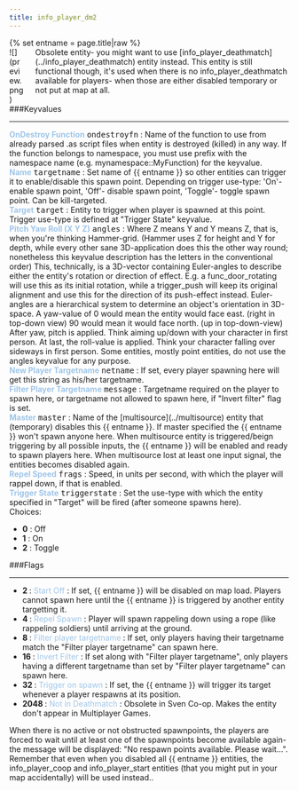 ```yaml
---
title: info_player_dm2
---
```

<div>{% set entname = page.title|raw %}</div>
<div class="container previewimg">
<div class="columns">
<div class="imagepadding column col-auto" markdown="1">![](preview.png)</div>
<div class="column entityentry" markdown="1">Obsolete entity- you might want to use [info_player_deathmatch](../info_player_deathmatch) entity instead. This entity is still functional though, it's used when there is no info_player_deathmatch available for players- when those are either disabled temporary or not put at map at all.</div>
</div>
</div>
###Keyvalues
<hr>
<div class="entityentry" markdown="1">
<span style="color:#9fc5e8;"><b>OnDestroy Function</b></span> <kbd  class="tooltip" data-tooltip="string">ondestroyfn</kbd> :
Name of the function to use from already parsed .as script files when entity is destroyed (killed) in any way. If the function belongs to namespace, you must use prefix with the namespace name (e.g. mynamespace::MyFunction) for the keyvalue.
</div>
<div class="entityentry" markdown="1">
<span style="color:#9fc5e8;"><b>Name</b></span> <kbd  class="tooltip" data-tooltip="target_source">targetname</kbd> :
Set name of {{ entname }} so other entities can trigger it to enable/disable this spawn point. Depending on trigger use-type: 'On'- enable spawn point, 'Off'- disable spawn point, 'Toggle'- toggle spawn point. Can be kill-targeted.
</div>
<div class="entityentry" markdown="1">
<span style="color:#9fc5e8;"><b>Target</b></span> <kbd  class="tooltip" data-tooltip="target_destination">target</kbd> :
Entity to trigger when player is spawned at this point. Trigger use-type is defined at "Trigger State" keyvalue.
</div>
<div class="entityentry" markdown="1">
<span style="color:#9fc5e8;"><b>Pitch Yaw Roll (X Y Z)</b></span> <kbd  class="tooltip" data-tooltip="string">angles</kbd> :
Where Z means Y and Y means Z, that is, when you're thinking Hammer-grid. (Hammer uses Z for height and Y for depth, while every other sane 3D-application does this the other way round; nonetheless this keyvalue description has the letters in the conventional order) This, technically, is a 3D-vector containing Euler-angles to describe either the entity's rotation or direction of effect. E.g. a func_door_rotating will use this as its initial rotation, while a trigger_push will keep its original alignment and use this for the direction of its push-effect instead. Euler-angles are a hierarchical system to determine an object's orientation in 3D-space. A yaw-value of 0 would mean the entity would face east. (right in top-down view) 90 would mean it would face north. (up in top-down-view) After yaw, pitch is applied. Think aiming up/down with your character in first person. At last, the roll-value is applied. Think your character falling over sideways in first person. Some entities, mostly point entities, do not use the angles keyvalue for any purpose.
</div>
<div class="entityentry" markdown="1">
<span style="color:#9fc5e8;"><b>New Player Targetname</b></span> <kbd  class="tooltip" data-tooltip="string">netname</kbd> :
If set, every player spawning here will get this string as his/her targetname.
</div>
<div class="entityentry" markdown="1">
<span style="color:#9fc5e8;"><b>Filter Player Targetname</b></span> <kbd  class="tooltip" data-tooltip="string">message</kbd> :
Targetname required on the player to spawn here, or targetname not allowed to spawn here, if "Invert filter" flag is set.
</div>
<div class="entityentry" markdown="1">
<span style="color:#9fc5e8;"><b>Master</b></span> <kbd  class="tooltip" data-tooltip="string">master</kbd> :
Name of the [multisource](../multisource) entity that (temporary) disables this {{ entname }}. If master specified the {{ entname }} won't spawn anyone here. When multisource entity is triggered/beign triggering by all possible inputs, the {{ entname }} will be enabled and ready to spawn players here. When multisource lost at least one input signal, the entities becomes disabled again.
</div>
<div class="entityentry" markdown="1">
<span style="color:#9fc5e8;"><b>Repel Speed</b></span> <kbd  class="tooltip" data-tooltip="string">frags</kbd> :
Speed, in units per second, with which the player will rappel down, if that is enabled.
</div>
<div class="entityentry" markdown="1">
<span style="color:#9fc5e8;"><b>Trigger State</b></span> <kbd  class="tooltip" data-tooltip="choices">triggerstate</kbd> :
Set the use-type with which the entity specified in "Target" will be fired (after someone spawns here).
<div class="accordion">
<input type="checkbox" id="accordion-1" name="accordion-checkbox" hidden>
<label class="accordion-header" for="accordion-1">
<i class="icon icon-arrow-right mr-1"></i>
Choices:
</label>
<div class="accordion-body">
<ul>
<li><b>0</b> : Off</li>
<li><b>1</b> : On</li>
<li><b>2</b> : Toggle</li>
</ul>
</div>
</div>
</div>
###Flags
<hr>
<div class="entityflags">
<ul>
<li class="imagepadding" markdown="1"><b>2 </b> : <span style="color:#9fc5e8;">Start Off</span> : If set, {{ entname }} will be disabled on map load. Players cannot spawn here until the {{ entname }} is triggered by another entity targetting it.</li>
<li class="imagepadding" markdown="1"><b>4 </b> : <span style="color:#9fc5e8;">Repel Spawn</span> : Player will spawn rappeling down using a rope (like rappeling soldiers) until arriving at the ground.</li>
<li class="imagepadding" markdown="1"><b>8 </b> : <span style="color:#9fc5e8;">Filter player targetname</span> : If set, only players having their targetname match the "Filter player targetname" can spawn here.</li>
<li class="imagepadding" markdown="1"><b>16 </b> : <span style="color:#9fc5e8;">Invert Filter</span> : If set along with "Filter player targetname", only players having a different targetname than set by "Filter player targetname" can spawn here.</li>
<li class="imagepadding" markdown="1"><b>32 </b> : <span style="color:#9fc5e8;">Trigger on spawn</span> : If set, the {{ entname }} will trigger its target whenever a player respawns at its position.</li>
<li class="imagepadding" markdown="1"><b>2048 </b> : <span style="color:#9fc5e8;">Not in Deathmatch</span> : Obsolete in Sven Co-op. Makes the entity don't appear in Multiplayer Games.</li>
</ul>
</div>
<div class="notices blue">When there is no active or not obstructed spawnpoints, the players are forced to wait until at least one of the spawnpoints become available again- the message will be displayed: "No respawn points available. Please wait...".</div>
<div class="notices blue">Remember that even when you disabled all {{ entname }} entities, the info_player_coop and info_player_start entities (that you might put in your map accidentally) will be used instead..</div>
